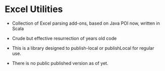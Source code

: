 


# Excel Utilities

- Collection of Excel parsing add-ons, based on Java POI now, written in Scala
- Crude but effective resurrection of years old code

- This is a library designed to publish-local or publishLocal for regular use.
- There is no public published version as of yet.
